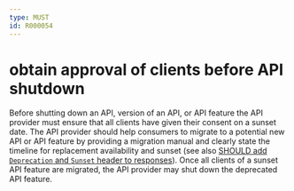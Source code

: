 ```yaml
---
type: MUST
id: R000054
---
```


# obtain approval of clients before API shutdown

Before shutting down an API, version of an API, or API feature the API provider must ensure that all clients have given their consent on a sunset date.
The API provider should help consumers to migrate to a potential new API or API feature by providing a migration manual and clearly state the timeline for replacement availability and sunset (see also [SHOULD add `Deprecation` and `Sunset` header to responses](R000069)).
Once all clients of a sunset API feature are migrated, the API provider may shut down the deprecated API feature.

